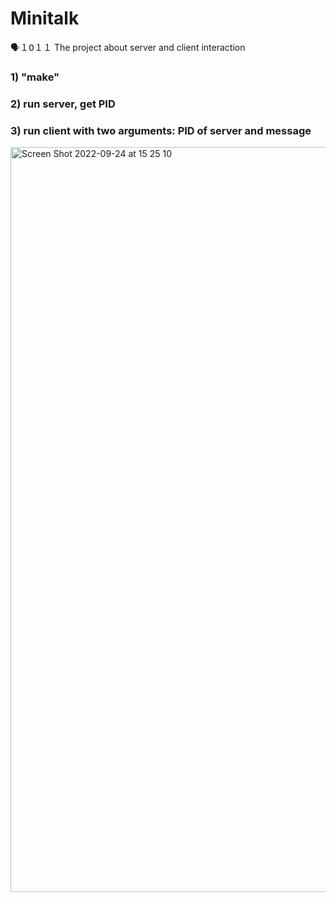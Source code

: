 # Minitalk
🗣１𝟢１１ The project about server and client interaction

### 1) "make"
### 2) run server, get PID
### 3) run client with two arguments: PID of server and message

<img width="1192" alt="Screen Shot 2022-09-24 at 15 25 10" src="https://user-images.githubusercontent.com/79263534/192098162-bf2d9ebc-3b11-4cb4-8aff-b9afd0fcf2b4.png">
